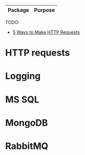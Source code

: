 Package      | Purpose
------------ | -------------

TODO:

* [5 Ways to Make HTTP Requests](https://www.twilio.com/blog/2017/08/http-requests-in-node-js.html)

# HTTP requests

# Logging

# MS SQL

# MongoDB

# RabbitMQ